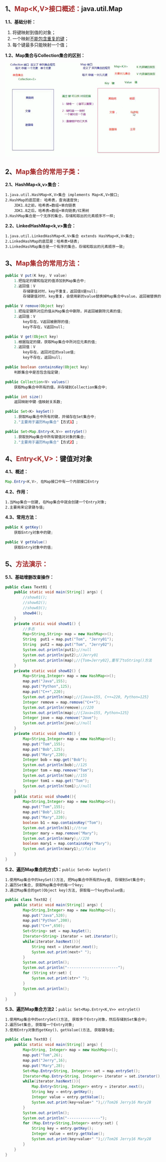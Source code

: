 ## 1、<span style="color:brown">Map<K,V>接口概述：</span>java.util.Map

**1.1、基础分析：**

1. 将键映射到值的对象；
2. 一个映射<u>不能包含重复的键</u>；
3. 每个键最多只能映射一个值；

**1.2、Map集合与Collection集合的区别：**

<img src="https://raw.githubusercontent.com/root-bine/image/main/Typora-image/Map%E9%9B%86%E5%90%88.png" alt="Map集合" style="zoom:67%;" />



## 2、<span style="color:brown">Map集合的常用子类：</span>

**2.1、HashMap<k,v>集合：**

```apl
1.java.util.HashMap<K,V>集合 implements Map<K,V>接口;
2.HashMap的底层是: 哈希表，查询速度快;
	JDK1.8之前，哈希表=数组+单向链表
	JDK1.8之后，哈希表=数组+单向链表/红黑树
3.HashMap集合是一个无序的集合，存储和取出的元素顺序不一样;
```

**2.2、LinkedHashMap<k,v>集合：**

```apl
1.java.util.LinkedHashMap<K,V>集合 extends HashMap<K,V>集合;
2.LinkedHashMap的底层是：哈希表+链表;
3.LinkedHashMap集合是一个有序的集合，存储和取出的元素顺序一致;
```



## 3、<span style="color:brown">Map集合的常用方法：</span>

```java
public V put(K key, V value)
    1.把指定的键和指定的值添加到Map集合中;
	2.返回值：V
        存储键值对时，key不重复，返回值V是null;
		存储键值对时，key重复，会使用新的value替换掉Map集合中value，返回被替换的value;
```

```java
public V remove(Object key)
    1.把指定键所对应的值从Map集合中删除，并返回被删除元素的值;
	2.返回值：V
        key存在，V返回被删除的值;
        key不存在，V返回null;
```

```java
public V get(Object key)
    1.根据指定的键，获取Map集合中所对应元素的值;
	2.返回值：V
        key存在，返回对应的value值;
        key不存在，返回null;
```

```java
public boolean containsKey(Object key)
    判断集合中是否包含指定键;
```

```java
public Collection<V> values()
    获取Map集合中所有的值，并存储到Collection集合中;
```

```java
public int size()
    返回映射中键-值映射关系数;
```

```java
public Set<K> keySet()
    1.获取Map集合中所有的键，并储存在Set集合中;
	2."主要用于遍历Map集合"【方式1】;
```

```java
public Set<Map.Entry<K,V>> entrySet()
    1.获取到Map集合中所有键值对对象的集合;
	2."主要用于遍历Map集合"【方式2】;
```



## 4、<span style="color:brown">Entry<K,V>：</span>键值对对象

**4.1、概述：**

```java
Map.Entry<K,V>, 在Map接口中有一个内部接口Entry
```

**4.2、作用：**

```apl
1.当Map集合一创建, 在Map集合中就会创建一个Entry对象;
2.主要用来记录键与值;
```

**4.3、常用方法：**

```java
public K getKey()
    获取Entry对象中的键;
```

```java
public V getValue()
    获取Entry对象中的值;
```



## 5、<span style="color:brown">方法演示：</span>

**5.1、基础增删改查操作：**

```java
public class Text01 {
    public static void main(String[] args) {
        //show01();
        //show02();
        //show03();
        show04();
    }
    private static void show01() {
        //多态
        Map<String,String> map = new HashMap<>();
        String  put1 = map.put("Tom", "Jerry01");
        String  put2 = map.put("Tom", "Jerry02");
        System.out.println(put1);//null
        System.out.println(put2);//Jerry01
        System.out.println(map);//{Tom=Jerry02},重写了toString()方法
    }
    private static void show02() {
        Map<String,Integer> map = new HashMap<>();
        map.put("Java",155);
        map.put("Python",125);
        map.put("C++",220);
        System.out.println(map);//{Java=155, C++=220, Python=125}
        Integer remove = map.remove("C++");
        System.out.println(remove);//220
        System.out.println(map);//{Java=155, Python=125}
        Integer jove = map.remove("Jove");
        System.out.println(jove);//null
    }
    private static void show03() {
        Map<String,Integer> map = new HashMap<>();
        map.put("Tom",155);
        map.put("Bob",125);
        map.put("Mary",220);
        Integer bob = map.get("Bob");
        System.out.println(bob);//125
        Integer tom = map.remove("Tom");
        System.out.println(tom);//155
        Integer tom1 = map.get("Tom");
        System.out.println(tom1);//null
    }
    public static void show04(){
        Map<String,Integer> map = new HashMap<>();
        map.put("Tom",155);
        map.put("Bob",125);
        map.put("Mary",220);
        boolean b1 = map.containsKey("Tom");
        System.out.println(b1);//true
        Integer mary = map.remove("Mary");
        System.out.println(mary);//220
        boolean mary1 = map.containsKey("Mary");
        System.out.println(mary1);//false
    }
}
```

**5.2、遍历Map集合的方式1：**`public Set<K> keySet()`

```apl
1.使用Map集合中的keySet()方法, 把Map集合中所有的key值, 存储到Set集合中;
2.遍历Set集合, 获取Map集合中的每一个key;
3.通过Map集合的get(Object key)方法, 获取每一个key的value值;
```

```java
public class Text02 {
    public static void main(String[] args) {
        Map<String,Integer> map = new HashMap<>();
        map.put("Java",520);
        map.put("Python",200);
        map.put("C++",650);
        Set<String> set = map.keySet();
        Iterator<String> iterator = set.iterator();
        while(iterator.hasNext()){
            String next = iterator.next();
            System.out.print(next+" ");
        }
        System.out.println();
        System.out.println("-----------------------");
        for (String str:set) {
            System.out.print(str+" ");
        }
        System.out.println();
    }
}
```

**5.3、遍历Map集合方法2：**`public Set<Map.Entry<K,V>> entrySet()`

```apl
1.使用Map集合中的entrySet()方法, 获取多个Entry对象，然后存储到Set集合中;
2.遍历Set集合, 获取每一个Entry对象;
3.使用Entry对象的getKey()、getValue()方法, 获取键与值;
```

```java
public class Text03 {
    public static void main(String[] args) {
        Map<String, Integer> map = new HashMap<>();
        map.put("Tom",26);
        map.put("Jerry",16);
        map.put("Mary",28);
        Set<Map.Entry<String, Integer>> set = map.entrySet();
        Iterator<Map.Entry<String, Integer>> iterator = set.iterator();
        while(iterator.hasNext()){
            Map.Entry<String, Integer> entry = iterator.next();
            String key = entry.getKey();
            Integer value = entry.getValue();
            System.out.print(key+value+" ");//Tom26 Jerry16 Mary28 
        }
        System.out.println();
        System.out.println("---------------");
        for (Map.Entry<String,Integer> entry:set) {
            String key = entry.getKey();
            Integer value = entry.getValue();
            System.out.print(key+value+" ");//Tom26 Jerry16 Mary28 
        }
    }
}
```

